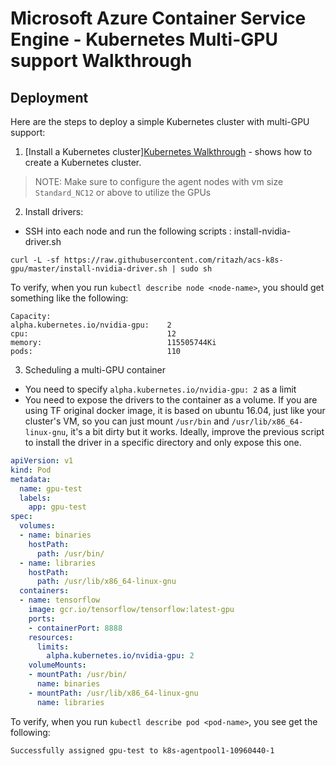 # Microsoft Azure Container Service Engine - Kubernetes Multi-GPU support Walkthrough

## Deployment

Here are the steps to deploy a simple Kubernetes cluster with multi-GPU support:

1. [Install a Kubernetes cluster][Kubernetes Walkthrough](deploy.md) - shows how to create a Kubernetes cluster.
  > NOTE: Make sure to configure the agent nodes with vm size `Standard_NC12` or above to utilize the GPUs

2. Install drivers:
  * SSH into each node and run the following scripts : 
  install-nvidia-driver.sh
  ```
  curl -L -sf https://raw.githubusercontent.com/ritazh/acs-k8s-gpu/master/install-nvidia-driver.sh | sudo sh
  ```

  To verify, when you run `kubectl describe node <node-name>`, you should get something like the following:

  ```
  Capacity:
  alpha.kubernetes.io/nvidia-gpu:    2
  cpu:                               12
  memory:                            115505744Ki
  pods:                              110
  ```

3. Scheduling a multi-GPU container

* You need to specify `alpha.kubernetes.io/nvidia-gpu: 2` as a limit
* You need to expose the drivers to the container as a volume. If you are using TF original docker image, it is based on ubuntu 16.04, just like your cluster's VM, so you can just mount `/usr/bin` and `/usr/lib/x86_64-linux-gnu`, it's a bit dirty but it works. Ideally, improve the previous script to install the driver in a specific directory and only expose this one.

``` yaml
apiVersion: v1
kind: Pod
metadata:
  name: gpu-test
  labels:
    app: gpu-test
spec:
  volumes:
  - name: binaries
    hostPath:
      path: /usr/bin/
  - name: libraries
    hostPath:
      path: /usr/lib/x86_64-linux-gnu
  containers:
  - name: tensorflow
    image: gcr.io/tensorflow/tensorflow:latest-gpu
    ports:
    - containerPort: 8888
    resources:
      limits:
        alpha.kubernetes.io/nvidia-gpu: 2
    volumeMounts:
    - mountPath: /usr/bin/
      name: binaries
    - mountPath: /usr/lib/x86_64-linux-gnu
      name: libraries
```
To verify, when you run `kubectl describe pod <pod-name>`, you see get the following:

```
Successfully assigned gpu-test to k8s-agentpool1-10960440-1
```
